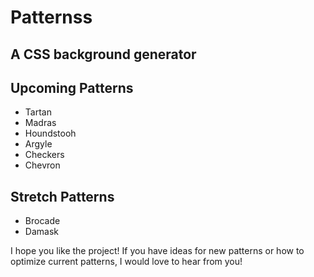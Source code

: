 # Patternss

A CSS background generator
--------------------------

## Upcoming Patterns
- Tartan
- Madras
- Houndstooh
- Argyle
- Checkers
- Chevron

## Stretch Patterns
- Brocade
- Damask

I hope you like the project! If you have ideas for new patterns or how to optimize current patterns, I would love to hear from you!